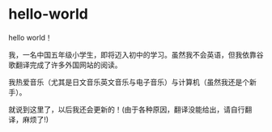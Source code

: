 # hello-world

hello world！

我，一名中国五年级小学生，即将迈入初中的学习。虽然我不会英语，但我依靠谷歌翻译完成了许多外国网站的阅读。

我热爱音乐（尤其是日文音乐英文音乐与电子音乐）与计算机（虽然我还是个新手）。

就说到这里了，以后我还会更新的！(由于各种原因，翻译没能给出，请自行翻译，麻烦了!)
